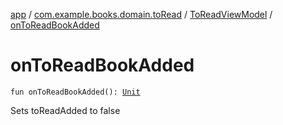 [app](../../index.md) / [com.example.books.domain.toRead](../index.md) / [ToReadViewModel](index.md) / [onToReadBookAdded](./on-to-read-book-added.md)

# onToReadBookAdded

`fun onToReadBookAdded(): `[`Unit`](https://kotlinlang.org/api/latest/jvm/stdlib/kotlin/-unit/index.html)

Sets toReadAdded to false

